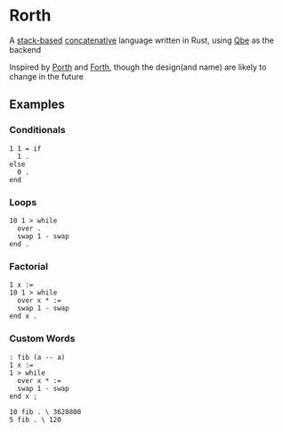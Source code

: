 # Rorth

A [stack-based](https://en.wikipedia.org/wiki/Stack-oriented_programming) [concatenative](https://en.wikipedia.org/wiki/Concatenative_programming_language) language written in Rust, using [Qbe](https://c9x.me/compile/) as the backend

Inspired by [Porth](https://gitlab.com/tsoding/porth) and [Forth](https://en.wikipedia.org/wiki/Forth_(programming_language)), though the design(and name) are likely to change in the future

## Examples

### Conditionals
```forth
1 1 = if
  1 .
else 
  0 .
end 
```

### Loops
```forth
10 1 > while
  over . 
  swap 1 - swap
end .
```

### Factorial
```forth
1 x :=
10 1 > while
  over x * :=
  swap 1 - swap
end x .
```

### Custom Words
```forth
: fib (a -- a) 
1 x := 
1 > while 
  over x * := 
  swap 1 - swap 
end x ; 

10 fib . \ 3628800
5 fib . \ 120
```

